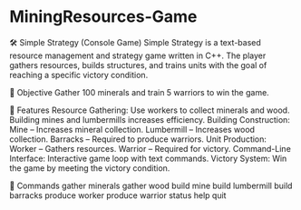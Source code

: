 # MiningResources-Game

🛠️ Simple Strategy (Console Game)
Simple Strategy is a text-based resource management and strategy game written in C++. The player gathers resources, builds structures, and trains units with the goal of reaching a specific victory condition.

🎯 Objective
Gather 100 minerals and train 5 warriors to win the game.

🔧 Features
Resource Gathering: Use workers to collect minerals and wood. Building mines and lumbermills increases efficiency.
Building Construction:
Mine – Increases mineral collection.
Lumbermill – Increases wood collection.
Barracks – Required to produce warriors.
Unit Production:
Worker – Gathers resources.
Warrior – Required for victory.
Command-Line Interface: Interactive game loop with text commands.
Victory System: Win the game by meeting the victory condition.

📝 Commands
gather minerals
gather wood
build mine
build lumbermill
build barracks
produce worker
produce warrior
status
help
quit
